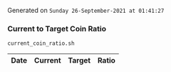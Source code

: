 Generated on `Sunday 26-September-2021 at 01:41:27`

### Current to Target Coin Ratio
`current_coin_ratio.sh`

Date|Current|Target|Ratio
---|---|---|---
